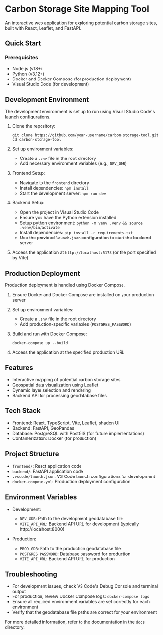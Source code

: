 # Carbon Storage Site Mapping Tool

An interactive web application for exploring potential carbon storage sites, built with React, Leaflet, and FastAPI.

## Quick Start

### Prerequisites
- Node.js (v18+)
- Python (v3.12+)
- Docker and Docker Compose (for production deployment)
- Visual Studio Code (for development)

## Development Environment

The development environment is set up to run using Visual Studio Code's launch configurations.

1. Clone the repository:
   ```
   git clone https://github.com/your-username/carbon-storage-tool.git
   cd carbon-storage-tool
   ```

2. Set up environment variables:
   - Create a `.env` file in the root directory
   - Add necessary environment variables (e.g., `DEV_GDB`)

3. Frontend Setup:
   - Navigate to the `frontend` directory
   - Install dependencies: `npm install`
   - Start the development server: `npm run dev`

4. Backend Setup:
   - Open the project in Visual Studio Code
   - Ensure you have the Python extension installed
   - Setup python environment: `python -m venv .venv && source .venv/bin/activate`
   - Install dependencies: `pip install -r requirements.txt`
   - Use the provided `launch.json` configuration to start the backend server

5. Access the application at `http://localhost:5173` (or the port specified by Vite)

## Production Deployment

Production deployment is handled using Docker Compose.

1. Ensure Docker and Docker Compose are installed on your production server

2. Set up environment variables:
   - Create a `.env` file in the root directory
   - Add production-specific variables (`POSTGRES_PASSWORD`)

3. Build and run with Docker Compose:
   ```
   docker-compose up --build
   ```

4. Access the application at the specified production URL

## Features

- Interactive mapping of potential carbon storage sites
- Geospatial data visualization using Leaflet
- Dynamic layer selection and rendering
- Backend API for processing geodatabase files

## Tech Stack

- Frontend: React, TypeScript, Vite, Leaflet, shadcn UI
- Backend: FastAPI, GeoPandas
- Database: PostgreSQL with PostGIS (for future implementations)
- Containerization: Docker (for production)

## Project Structure

- `frontend/`: React application code
- `backend/`: FastAPI application code
- `.vscode/launch.json`: VS Code launch configurations for development
- `docker-compose.yml`: Production deployment configuration

## Environment Variables

- Development:
  - `DEV_GDB`: Path to the development geodatabase file
  - `VITE_API_URL`: Backend API URL for development (typically http://localhost:8000)

- Production:
  - `PROD_GDB`: Path to the production geodatabase file
  - `POSTGRES_PASSWORD`: Database password for production
  - `VITE_API_URL`: Backend API URL for production

## Troubleshooting

- For development issues, check VS Code's Debug Console and terminal output
- For production, review Docker Compose logs: `docker-compose logs`
- Ensure all required environment variables are set correctly for each environment
- Verify that the geodatabase file paths are correct for your environment

For more detailed information, refer to the documentation in the `docs` directory.